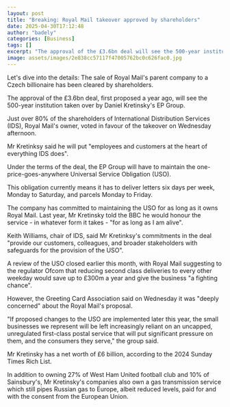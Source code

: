 ```yaml
---
layout: post
title: "Breaking: Royal Mail takeover approved by shareholders"
date: 2025-04-30T17:12:48
author: "badely"
categories: [Business]
tags: []
excerpt: "The approval of the £3.6bn deal will see the 500-year institution taken over by  Daniel Kretinsky's EP Group."
image: assets/images/2e838cc57117f47005762bc0c626fac0.jpg
---
```


Let's dive into the details: The sale of Royal Mail's parent company to a Czech billionaire has been cleared by shareholders.

The approval of the £3.6bn deal, first proposed a year ago, will see the 500-year institution taken over by Daniel Kretinsky's EP Group.

Just over 80% of the shareholders of International Distribution Services (IDS), Royal Mail's owner, voted in favour of the takeover on Wednesday afternoon.

Mr Kretinksy said he will put "employees and customers at the heart of everything IDS does".

Under the terms of the deal, the EP Group will have to maintain the one-price-goes-anywhere Universal Service Obligation (USO).

This obligation currently means it has to deliver letters six days per week, Monday to Saturday, and parcels Monday to Friday.

The company has committed to maintaining the USO for as long as it owns Royal Mail. Last year, Mr Kretinsky told the BBC he would honour the service - in whatever form it takes - "for as long as I am alive".

Keith Williams, chair of IDS, said Mr Kretinksy's commitments in the deal "provide our customers, colleagues, and broader stakeholders with safeguards for the provision of the USO".

A review of the USO closed earlier this month, with Royal Mail suggesting to the regulator Ofcom that reducing second class deliveries to every other weekday would save up to £300m a year and give the business "a fighting chance".

However, the Greeting Card Association said on Wednesday it was "deeply concerned" about the Royal Mail's proposal.

"If proposed changes to the USO are implemented later this year, the small businesses we represent will be left increasingly reliant on an uncapped, unregulated first-class postal service that will put significant pressure on them, and the consumers they serve," the group said.

Mr Kretinsky has a net worth of £6 billion, according to the 2024 Sunday Times Rich List.

In addition to owning 27% of West Ham United football club and 10% of Sainsbury's, Mr Kretinsky's companies also own a gas transmission service which still pipes Russian gas to Europe, albeit reduced levels, paid for and with the consent from the European Union.

